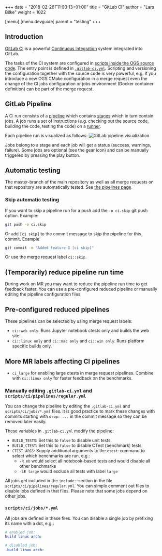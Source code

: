 +++
date = "2018-02-26T11:00:13+01:00"
title = "GitLab CI"
author = "Lars Bilke"
weight = 1022

[menu]
  [menu.devguide]
    parent = "testing"
+++

## Introduction

[GitLab CI](https://docs.gitlab.com/ee/ci/) is a powerful [Continuous Integration](../../development-workflows/continuous-integration/) system integrated into GitLab.

The tasks of the CI system are configured in [scripts inside the OGS source code](https://gitlab.opengeosys.org/ogs/ogs/-/tree/master/scripts/ci). The entry point is defined in [`.gitlab-ci.yml`](https://gitlab.opengeosys.org/ogs/ogs/-/blob/master/.gitlab-ci.yml). Scripting and versioning the configuration together with the source code is very powerful, e.g. if you introduce a new OGS CMake configuration in a merge request even the change of the CI jobs configuration or jobs environment (Docker container definition) can be part of the merge request.

## GitLab Pipeline

A CI run consists of a [pipeline](https://docs.gitlab.com/ee/ci/pipelines/) which contains [stages](https://docs.gitlab.com/ee/ci/yaml/#stages) which in turn contain jobs. A job runs a set of instructions (e.g. checking out the source code, building the code, testing the code) on a [runner](https://docs.gitlab.com/runner/).

Each pipeline run is visualized as follows:
![GitLab pipeline visualization](GitLab-Pipeline.png)

Jobs belong to a stage and each job will get a status (success, warnings, failure). Some jobs are optional (see the gear icon) and can be manually triggered by pressing the play button.

## Automatic testing

The master-branch of the main repository as well as all merge requests on that repository are automatically tested. See [the pipelines page](https://gitlab.opengeosys.org/ogs/ogs/pipelines).

### Skip automatic testing

If you want to skip a pipeline run for a push add the `-o ci.skip` git push option. Example:

```bash
git push -o ci.skip
```

Or add `[ci skip]` to the commit message to skip the pipeline for this commit. Example:

```bash
git commit -m "Added feature X [ci skip]"
```

Or use the merge request label `ci::skip`.

## (Temporarily) reduce pipeline run time

During work on MR you may want to reduce the pipeline run time to get feedback faster. You can use a pre-configured reduced pipeline or manually editing the pipeline configuration files.

## Pre-configured reduced pipelines

These pipelines can be selected by using merge request labels:

- `ci::web only`: Runs Jupyter notebook ctests only and builds the web site.
- `ci::linux only` and `ci::mac only` and `ci::win only`: Runs platform specific builds only.

## More MR labels affecting CI pipelines

- `ci_large` for enabling large ctests in merge request pipelines. Combine with `ci::linux only` for faster feedback on the benchmarks.

### Manually editing `.gitlab-ci.yml` and `scripts/ci/pipelines/regular.yml`

You can change the pipeline by editing the `.gitlab-ci.yml` and `scripts/ci/jobs/*.yml` files. It is good practice to mark these changes with commits starting with `drop: ...` in the commit message so they can be removed later easily.

These variables in `.gitlab-ci.yml` modify the pipeline:

- `BUILD_TESTS`: Set this to `false` to disable unit tests.
- `BUILD_CTEST`: Set this to `false` to disable CTest (benchmark) tests.
- `CTEST_ARGS`: Supply additional arguments to the `ctest`-command to select which benchmarks are run, e.g.:
  - `-R nb` would select all notebook-based tests and would disable all other benchmarks
  - `-LE large` would exclude all tests with label `large`

All jobs get included in the `include:`-section in the file `scripts/ci/pipelines/regular.yml`. You can simple comment out files to disable jobs defined in that files. Please note that some jobs depend on other jobs.

### `scripts/ci/jobs/*.yml`

All jobs are defined in these files. You can disable a single job by prefixing its name with a dot, e.g.:

```yml
# enabled job:
build linux arch:

# disabled job:
.build linux arch:
```
